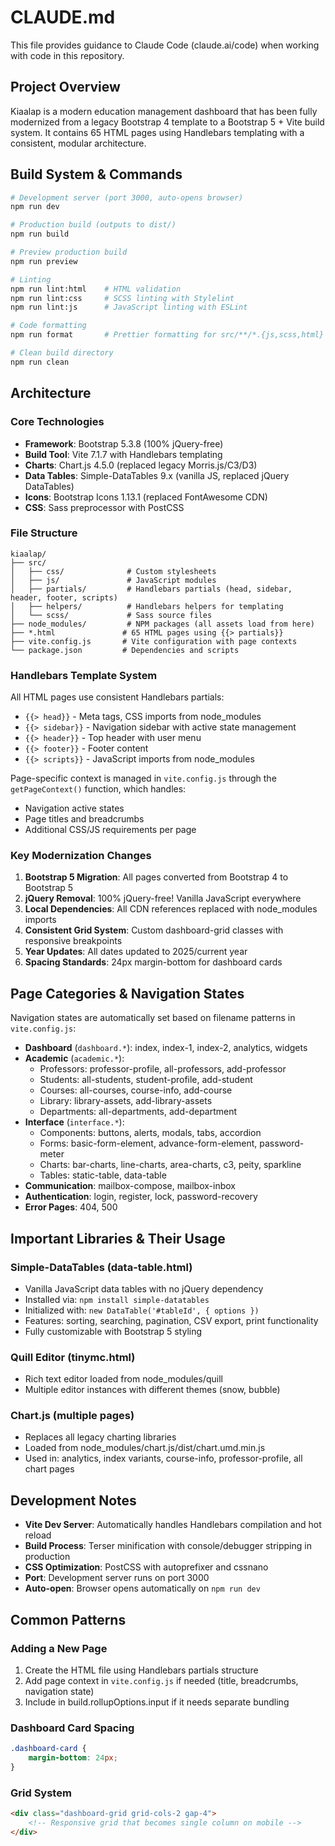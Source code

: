 # CLAUDE.md

This file provides guidance to Claude Code (claude.ai/code) when working with code in this repository.

## Project Overview

Kiaalap is a modern education management dashboard that has been fully modernized from a legacy Bootstrap 4 template to a Bootstrap 5 + Vite build system. It contains 65 HTML pages using Handlebars templating with a consistent, modular architecture.

## Build System & Commands

```bash
# Development server (port 3000, auto-opens browser)
npm run dev

# Production build (outputs to dist/)
npm run build

# Preview production build
npm run preview

# Linting
npm run lint:html    # HTML validation
npm run lint:css     # SCSS linting with Stylelint
npm run lint:js      # JavaScript linting with ESLint

# Code formatting
npm run format       # Prettier formatting for src/**/*.{js,scss,html}

# Clean build directory
npm run clean
```

## Architecture

### Core Technologies
- **Framework**: Bootstrap 5.3.8 (100% jQuery-free)
- **Build Tool**: Vite 7.1.7 with Handlebars templating
- **Charts**: Chart.js 4.5.0 (replaced legacy Morris.js/C3/D3)
- **Data Tables**: Simple-DataTables 9.x (vanilla JS, replaced jQuery DataTables)
- **Icons**: Bootstrap Icons 1.13.1 (replaced FontAwesome CDN)
- **CSS**: Sass preprocessor with PostCSS

### File Structure
```
kiaalap/
├── src/
│   ├── css/              # Custom stylesheets
│   ├── js/               # JavaScript modules
│   ├── partials/         # Handlebars partials (head, sidebar, header, footer, scripts)
│   ├── helpers/          # Handlebars helpers for templating
│   └── scss/             # Sass source files
├── node_modules/         # NPM packages (all assets load from here)
├── *.html               # 65 HTML pages using {{> partials}}
├── vite.config.js       # Vite configuration with page contexts
└── package.json         # Dependencies and scripts
```

### Handlebars Template System

All HTML pages use consistent Handlebars partials:
- `{{> head}}` - Meta tags, CSS imports from node_modules
- `{{> sidebar}}` - Navigation sidebar with active state management
- `{{> header}}` - Top header with user menu
- `{{> footer}}` - Footer content
- `{{> scripts}}` - JavaScript imports from node_modules

Page-specific context is managed in `vite.config.js` through the `getPageContext()` function, which handles:
- Navigation active states
- Page titles and breadcrumbs
- Additional CSS/JS requirements per page

### Key Modernization Changes

1. **Bootstrap 5 Migration**: All pages converted from Bootstrap 4 to Bootstrap 5
2. **jQuery Removal**: 100% jQuery-free! Vanilla JavaScript everywhere
3. **Local Dependencies**: All CDN references replaced with node_modules imports
4. **Consistent Grid System**: Custom dashboard-grid classes with responsive breakpoints
5. **Year Updates**: All dates updated to 2025/current year
6. **Spacing Standards**: 24px margin-bottom for dashboard cards

## Page Categories & Navigation States

Navigation states are automatically set based on filename patterns in `vite.config.js`:

- **Dashboard** (`dashboard.*`): index, index-1, index-2, analytics, widgets
- **Academic** (`academic.*`):
  - Professors: professor-profile, all-professors, add-professor
  - Students: all-students, student-profile, add-student
  - Courses: all-courses, course-info, add-course
  - Library: library-assets, add-library-assets
  - Departments: all-departments, add-department
- **Interface** (`interface.*`):
  - Components: buttons, alerts, modals, tabs, accordion
  - Forms: basic-form-element, advance-form-element, password-meter
  - Charts: bar-charts, line-charts, area-charts, c3, peity, sparkline
  - Tables: static-table, data-table
- **Communication**: mailbox-compose, mailbox-inbox
- **Authentication**: login, register, lock, password-recovery
- **Error Pages**: 404, 500

## Important Libraries & Their Usage

### Simple-DataTables (data-table.html)
- Vanilla JavaScript data tables with no jQuery dependency
- Installed via: `npm install simple-datatables`
- Initialized with: `new DataTable('#tableId', { options })`
- Features: sorting, searching, pagination, CSV export, print functionality
- Fully customizable with Bootstrap 5 styling

### Quill Editor (tinymc.html)
- Rich text editor loaded from node_modules/quill
- Multiple editor instances with different themes (snow, bubble)

### Chart.js (multiple pages)
- Replaces all legacy charting libraries
- Loaded from node_modules/chart.js/dist/chart.umd.min.js
- Used in: analytics, index variants, course-info, professor-profile, all chart pages

## Development Notes

- **Vite Dev Server**: Automatically handles Handlebars compilation and hot reload
- **Build Process**: Terser minification with console/debugger stripping in production
- **CSS Optimization**: PostCSS with autoprefixer and cssnano
- **Port**: Development server runs on port 3000
- **Auto-open**: Browser opens automatically on `npm run dev`

## Common Patterns

### Adding a New Page
1. Create the HTML file using Handlebars partials structure
2. Add page context in `vite.config.js` if needed (title, breadcrumbs, navigation state)
3. Include in build.rollupOptions.input if it needs separate bundling

### Dashboard Card Spacing
```css
.dashboard-card {
    margin-bottom: 24px;
}
```

### Grid System
```html
<div class="dashboard-grid grid-cols-2 gap-4">
    <!-- Responsive grid that becomes single column on mobile -->
</div>
```
